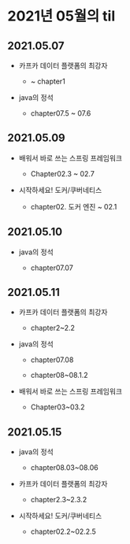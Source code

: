 # 2021년 05월의 til

## 2021.05.07

- 카프카 데이터 플랫폼의 최강자
  
  - ~ chapter1

- java의 정석

  - chapter07.5 ~ 07.6

## 2021.05.09

- 배워서 바로 쓰는 스프링 프레임워크

  - Chapter02.3 ~ 02.7

- 시작하세요! 도커/쿠버네티스

  - chapter02. 도커 엔진 ~ 02.1

## 2021.05.10

- java의 정석

  - chapter07.07

## 2021.05.11

- 카프카 데이터 플랫폼의 최강자
  
  - chapter2~2.2

- java의 정석

  - chapter07.08

  - chapter08~08.1.2

- 배워서 바로 쓰는 스프링 프레임워크

  - Chapter03~03.2

## 2021.05.15

- java의 정석

  - chapter08.03~08.06

- 카프카 데이터 플랫폼의 최강자
  
  - chapter2.3~2.3.2

- 시작하세요! 도커/쿠버네티스

  - chapter02.2~02.2.5
